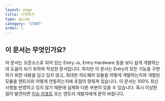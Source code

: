 ```yaml
---
layout: page
title: 시작하기
type: guide
category: 'START'
order: 1
---
```


## 이 문서는 무엇인가요?
이 문서는 오픈소스로 되어 있는 Entry Js, Entry Hardware 등을 보다 쉽게 개발하는데 도움이 되기 위하여 작성한 문서입니다. 하지만 이 문서는 Entry의 모든 기능을 구현하기 위한 내용을 담고 있지 않고, 최대한 하드웨어 모듈을 어떻게 개발하는지와 개발된 모듈을 엔트리와 어떻게 연동하는지에 초점이 맞춰져 있습니다. 이 문서는 100% 최신 사항을 반영하고 있지 않기 때문에 실제와 다른 부분이 있을 수 있습니다. 혹시 이상한 점이 발견되면 [이슈 리포트](https://github.com/entrylabs/docs/issues) 또는 엔트리 개발자에게 문의 바랍니다.
